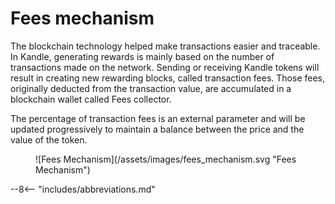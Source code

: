 # Fees mechanism
The blockchain technology helped make transactions easier and traceable. In Kandle, generating rewards is mainly
based on the number of transactions made on the network. Sending or receiving Kandle tokens will result in creating
new rewarding blocks, called transaction fees. Those fees, originally deducted from the transaction value, are
accumulated in a blockchain wallet called Fees collector.

The percentage of transaction fees is an external parameter and will be updated progressively to maintain a balance
between the price and the value of the token.

<figure markdown>
![Fees Mechanism](/assets/images/fees_mechanism.svg "Fees Mechanism")
</figure>


--8<-- "includes/abbreviations.md"